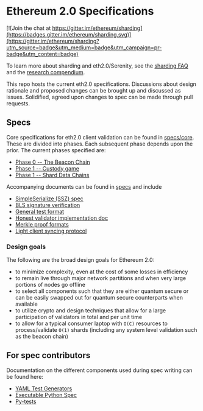 # Ethereum 2.0 Specifications

[![Join the chat at https://gitter.im/ethereum/sharding](https://badges.gitter.im/ethereum/sharding.svg)](https://gitter.im/ethereum/sharding?utm_source=badge&utm_medium=badge&utm_campaign=pr-badge&utm_content=badge)

To learn more about sharding and eth2.0/Serenity, see the [sharding FAQ](https://github.com/ethereum/wiki/wiki/Sharding-FAQs) and the [research compendium](https://notes.ethereum.org/s/H1PGqDhpm).

This repo hosts the current eth2.0 specifications. Discussions about design rationale and proposed changes can be brought up and discussed as issues. Solidified, agreed upon changes to spec can be made through pull requests.


## Specs

Core specifications for eth2.0 client validation can be found in [specs/core](specs/core). These are divided into phases. Each subsequent phase depends upon the prior. The current phases specified are:
* [Phase 0 -- The Beacon Chain](specs/core/0_beacon-chain.md)
* [Phase 1 -- Custody game](specs/core/1_custody-game.md)
* [Phase 1 -- Shard Data Chains](specs/core/1_shard-data-chains.md)

Accompanying documents can be found in [specs](specs) and include
* [SimpleSerialize (SSZ) spec](specs/simple-serialize.md)
* [BLS signature verification](specs/bls_signature.md)
* [General test format](specs/test-format.md)
* [Honest validator implementation doc](specs/validator/0_beacon-chain-validator.md)
* [Merkle proof formats](specs/light_client/merkle_proofs.md)
* [Light client syncing protocol](specs/light_client/sync_protocol.md)


### Design goals

The following are the broad design goals for Ethereum 2.0:
* to minimize complexity, even at the cost of some losses in efficiency
* to remain live through major network partitions and when very large portions of nodes go offline
* to select all components such that they are either quantum secure or can be easily swapped out for quantum secure counterparts when available
* to utilize crypto and design techniques that allow for a large participation of validators in total and per unit time
* to allow for a typical consumer laptop with `O(C)` resources to process/validate `O(1)` shards (including any system level validation such as the beacon chain)


## For spec contributors

Documentation on the different components used during spec writing can be found here:
* [YAML Test Generators](test_generators/README.md)
* [Executable Python Spec](test_libs/eth2spec/README.md)
* [Py-tests](py_tests/README.md)

